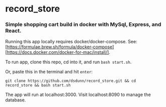 # record_store

### Simple shopping cart build in docker with MySql, Express, and React.

Running this app locally requires docker/docker-compose. See: [https://formulae.brew.sh/formula/docker-compose] [https://docs.docker.com/docker-for-mac/install/].

To run app, clone this repo, cd into it, and run `bash start.sh`.

Or, paste this in the terminal and hit `enter`: 

```git clone https://github.com/dsdunn/record_store.git && cd record_store && bash start.sh```

The app will run at localhost:3000.
Visit localhost:8090 to manage the database.
